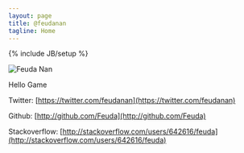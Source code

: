 ```yaml
---
layout: page
title: @feudanan 
tagline: Home 
---
```

{% include JB/setup %}

![Feuda Nan](http://www.feudanan.com/images/feudanan.jpg)

Hello Game 

Twitter: [https://twitter.com/feudanan](https://twitter.com/feudanan)

Github: [http://github.com/Feuda](http://github.com/Feuda)

Stackoverflow: [http://stackoverflow.com/users/642616/feuda](http://stackoverflow.com/users/642616/feuda)
